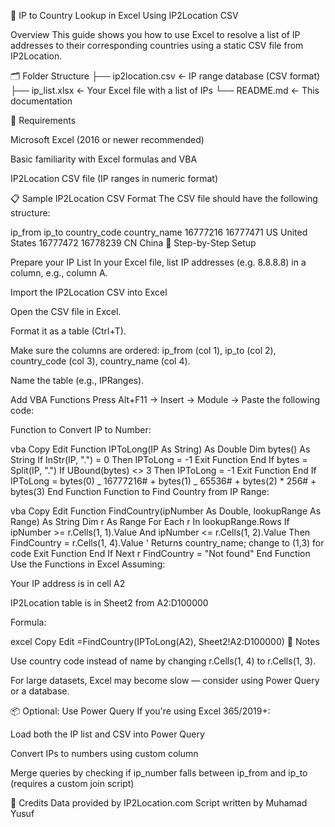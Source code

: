 📄 IP to Country Lookup in Excel Using IP2Location CSV

Overview
This guide shows you how to use Excel to resolve a list of IP addresses to their corresponding countries using a static CSV file from IP2Location.

🗂️ Folder Structure
├── ip2location.csv ← IP range database (CSV format)
├── ip_list.xlsx ← Your Excel file with a list of IPs
└── README.md ← This documentation

📌 Requirements

Microsoft Excel (2016 or newer recommended)

Basic familiarity with Excel formulas and VBA

IP2Location CSV file (IP ranges in numeric format)

📋 Sample IP2Location CSV Format
The CSV file should have the following structure:

ip_from ip_to country_code country_name
16777216 16777471 US United States
16777472 16778239 CN China
📄 Step-by-Step Setup

Prepare your IP List
In your Excel file, list IP addresses (e.g. 8.8.8.8) in a column, e.g., column A.

Import the IP2Location CSV into Excel

Open the CSV file in Excel.

Format it as a table (Ctrl+T).

Make sure the columns are ordered: ip_from (col 1), ip_to (col 2), country_code (col 3), country_name (col 4).

Name the table (e.g., IPRanges).

Add VBA Functions
Press Alt+F11 → Insert → Module → Paste the following code:

Function to Convert IP to Number:

vba
Copy
Edit
Function IPToLong(IP As String) As Double
Dim bytes() As String
If InStr(IP, ".") = 0 Then
IPToLong = -1
Exit Function
End If
bytes = Split(IP, ".")
If UBound(bytes) <> 3 Then
IPToLong = -1
Exit Function
End If
IPToLong = bytes(0) _ 16777216# + bytes(1) _ 65536# + bytes(2) \* 256# + bytes(3)
End Function
Function to Find Country from IP Range:

vba
Copy
Edit
Function FindCountry(ipNumber As Double, lookupRange As Range) As String
Dim r As Range
For Each r In lookupRange.Rows
If ipNumber >= r.Cells(1, 1).Value And ipNumber <= r.Cells(1, 2).Value Then
FindCountry = r.Cells(1, 4).Value ' Returns country_name; change to (1,3) for code
Exit Function
End If
Next r
FindCountry = "Not found"
End Function
Use the Functions in Excel
Assuming:

Your IP address is in cell A2

IP2Location table is in Sheet2 from A2:D100000

Formula:

excel
Copy
Edit
=FindCountry(IPToLong(A2), Sheet2!A2:D100000)
📎 Notes

Use country code instead of name by changing r.Cells(1, 4) to r.Cells(1, 3).

For large datasets, Excel may become slow — consider using Power Query or a database.

📦 Optional: Use Power Query
If you're using Excel 365/2019+:

Load both the IP list and CSV into Power Query

Convert IPs to numbers using custom column

Merge queries by checking if ip_number falls between ip_from and ip_to (requires a custom join script)

🙌 Credits
Data provided by IP2Location.com
Script written by Muhamad Yusuf
